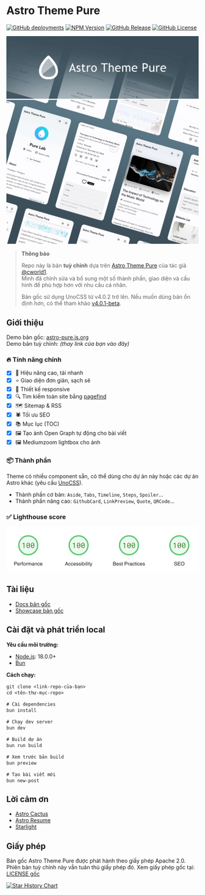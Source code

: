 # Astro Theme Pure

[![GitHub deployments](https://img.shields.io/github/deployments/cworld1/astro-theme-pure/production?style=flat&logo=vercel&label=vercel)](https://astro-pure.js.org/)
[![NPM Version](https://img.shields.io/npm/v/astro-pure?logo=npm&style=flat)](https://www.npmjs.com/package/astro-pure)
[![GitHub Release](https://img.shields.io/github/v/release/cworld1/astro-theme-pure?include_prereleases&style=flat&label=template)](https://github.com/cworld1/astro-theme-pure/releases)
[![GitHub License](https://img.shields.io/github/license/cworld1/astro-theme-pure?style=flat)](https://github.com/cworld1/astro-theme-pure/blob/main/LICENSE)

![image](./.github/assets/header.webp)
![image](./.github/assets/body.webp)

> **Thông báo**
> 
> Repo này là bản **tuỳ chỉnh** dựa trên [Astro Theme Pure](https://github.com/cworld1/astro-theme-pure) của tác giả [@cworld1](https://github.com/cworld1).  
> Mình đã chỉnh sửa và bổ sung một số thành phần, giao diện và cấu hình để phù hợp hơn với nhu cầu cá nhân.
> 
> Bản gốc sử dụng UnoCSS từ v4.0.2 trở lên. Nếu muốn dùng bản ổn định hơn, có thể tham khảo [v4.0.1-beta](https://github.com/cworld1/astro-theme-pure/tree/v4.0.1-beta).

## Giới thiệu

Demo bản gốc: [astro-pure.js.org](https://astro-pure.js.org/)  
Demo bản tuỳ chỉnh: *(thay link của bạn vào đây)*

### :fire: Tính năng chính

- [x] 🚀 Hiệu năng cao, tải nhanh
- [x] ⭐ Giao diện đơn giản, sạch sẽ
- [x] 📱 Thiết kế responsive
- [x] 🔍 Tìm kiếm toàn site bằng [pagefind](https://pagefind.app/)
- [x] 🗺️ Sitemap & RSS
- [x] 🕷️ Tối ưu SEO
- [x] 📚 Mục lục (TOC)
- [x] 🖼️ Tạo ảnh Open Graph tự động cho bài viết
- [x] 🖼️ Mediumzoom lightbox cho ảnh

### :package: Thành phần

Theme có nhiều component sẵn, có thể dùng cho dự án này hoặc các dự án Astro khác (yêu cầu [UnoCSS](https://uno.css)).

- Thành phần cơ bản: `Aside`, `Tabs`, `Timeline`, `Steps`, `Spoiler`...
- Thành phần nâng cao: `GithubCard`, `LinkPreview`, `Quote`, `QRCode`...

### :white_check_mark: Lighthouse score

[![lighthouse-score](./.github/assets/lighthouse-score.png)](https://pagespeed.web.dev/analysis/https-cworld-top/o229zrt5o4?form_factor=mobile&hl=en)

## Tài liệu

- [Docs bản gốc](https://astro-pure.js.org/docs)
- [Showcase bản gốc](https://github.com/cworld1/astro-theme-pure/issues/10)

## Cài đặt và phát triển local

**Yêu cầu môi trường:**

- [Node.js](https://nodejs.org/): 18.0.0+
- [Bun](https://bun.sh/)

**Cách chạy:**

```shell
git clone <link-repo-của-bạn>
cd <tên-thư-mục-repo>
```

```shell
# Cài dependencies
bun install
```

```shell
# Chạy dev server
bun dev
```

```shell
# Build dự án
bun run build
```

```shell
# Xem trước bản build
bun preview
```

```shell
# Tạo bài viết mới
bun new-post
```

## Lời cảm ơn

- [Astro Cactus](https://github.com/chrismwilliams/astro-theme-cactus)
- [Astro Resume](https://github.com/srleom/astro-theme-resume)
- [Starlight](https://github.com/withastro/starlight)

## Giấy phép

Bản gốc Astro Theme Pure được phát hành theo giấy phép Apache 2.0.
Phiên bản tuỳ chỉnh này vẫn tuân thủ giấy phép đó.
Xem giấy phép gốc tại: [LICENSE gốc](https://github.com/cworld1/astro-theme-pure/blob/main/LICENSE)

[![Star History Chart](https://api.star-history.com/svg?repos=cworld1/astro-theme-pure&type=Date)](https://star-history.com/#cworld1/astro-theme-pure&Date)
